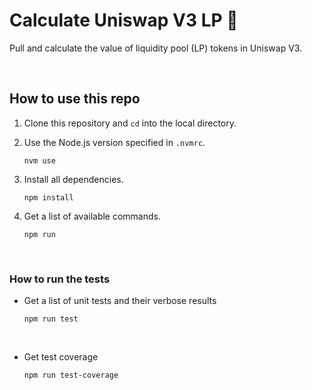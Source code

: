 <h1>Calculate Uniswap V3 LP 🦄</h1>

<p>Pull and calculate the value of liquidity pool (LP) tokens in Uniswap V3.</p>

<br />

## How to use this repo

1. Clone this repository and `cd` into the local directory.

2. Use the Node.js version specified in `.nvmrc`.

    ```
    nvm use
    ```

2. Install all dependencies.

    ```
    npm install
    ```

3. Get a list of available commands.

    ```
    npm run
    ```

<br />

### How to run the tests

- Get a list of unit tests and their verbose results

    ```
    npm run test
    ```

    <!-- TODO: <img src="/screenshots/test.png"/> -->

    <br />

- Get test coverage

    ```
    npm run test-coverage
    ```

   <!-- TODO: <img src="/screenshots/test-coverage.png"/> -->
